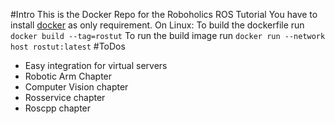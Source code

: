 #Intro
This is the Docker Repo for the Roboholics ROS Tutorial
You have to install [docker](https://docs.docker.com/install/) as only requirement.
On Linux:
To build the dockerfile run 
```docker build --tag=rostut```
To run the build image run
```docker run --network host rostut:latest```
#ToDos
- Easy integration for virtual servers 
- Robotic Arm Chapter
- Computer Vision chapter
- Rosservice chapter
- Roscpp chapter